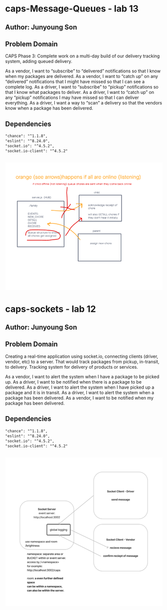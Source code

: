 # caps-Message-Queues - lab 13

## Author: Junyoung Son

## Problem Domain

  CAPS Phase 3: Complete work on a multi-day build of our delivery tracking system, adding queued delivery.

As a vendor, I want to “subscribe” to “delivered” notifications so that I know when my packages are delivered.
As a vendor, I want to “catch up” on any “delivered” notifications that I might have missed so that I can see a complete log.
As a driver, I want to “subscribe” to “pickup” notifications so that I know what packages to deliver.
As a driver, I want to “catch up” on any “pickup” notifications I may have missed so that I can deliver everything.
As a driver, I want a way to “scan” a delivery so that the vendors know when a package has been delivered.

## Dependencies

    "chance": "^1.1.8",
    "eslint": "^8.24.0",
    "socket.io": "^4.5.2",
    "socket.io-client": "^4.5.2"

## ![UML:](LAB13UML.png)

<!-- ## [Heroku:]() -->


# caps-sockets - lab 12

## Author: Junyoung Son

## Problem Domain

  Creating a real-time application using socket.io, connecting clients (driver, vendor, etc) to a server. That would track packages from pickup, in-transit, to delivery. Tracking system for delivery of products or services.

As a vendor, I want to alert the system when I have a package to be picked up.
As a driver, I want to be notified when there is a package to be delivered.
As a driver, I want to alert the system when I have picked up a package and it is in transit.
As a driver, I want to alert the system when a package has been delivered.
As a vendor, I want to be notified when my package has been delivered.

## Dependencies

    "chance": "^1.1.8",
    "eslint": "^8.24.0",
    "socket.io": "^4.5.2",
    "socket.io-client": "^4.5.2"

## ![UML:](./LAB12UML.png)

<!-- ## [Heroku:]() -->

